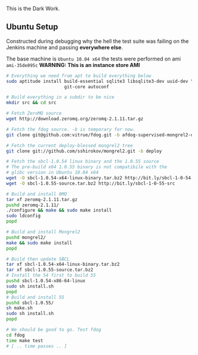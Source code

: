 This is the Dark Work.

## Ubuntu Setup
Constructed during debugging why the hell the test suite
was failing on the Jenkins machine and passing **everywhere else**.

The base machine is `Ubuntu 10.04 x64` the tests were performed on
ami `ami-35de095c` **WARNING: This is an instance store AMI**

```bash
# Everything we need from apt to build everything below
sudo aptitude install build-essential sqlite3 libsqlite3-dev uuid-dev \
                      git-core autoconf

# Build everything in a subdir to be nice
mkdir src && cd src

# Fetch ZeroMQ source
wget http://download.zeromq.org/zeromq-2.1.11.tar.gz

# Fetch the fdog source. -b is temporary for now.
git clone git@github.com:vitrue/fdog.git -b afdog-supervised-mongrel2-die-harder-again

# Fetch the current deploy-blessed mongrel2 tree
git clone git://github.com/sshirokov/mongrel2.git -b deploy

# Fetch the sbcl-1.0.54 linux binary and the 1.0.55 source
# The pre-build x64 1.0.55 binary is not compatibile with the
# glibc version in Ubuntu 10.04 x64
wget -O sbcl-1.0.54-x64-linux-binary.tar.bz2 http://bit.ly/sbcl-1-0-54-x64-linux-binary
wget -O sbcl-1.0.55-source.tar.bz2 http://bit.ly/sbcl-1-0-55-src

# Build and install 0MQ
tar xf zeromq-2.1.11.tar.gz
pushd zeromq-2.1.11/
./configure && make && sudo make install
sudo ldconfig
popd

# Build and install Mongrel2
pushd mongrel2/
make && sudo make install
popd

# Build then update SBCL
tar xf sbcl-1.0.54-x64-linux-binary.tar.bz2
tar xf sbcl-1.0.55-source.tar.bz2
# Install the 54 first to build 55
pushd sbcl-1.0.54-x86-64-linux
sudo sh install.sh
popd
# Build and install 55
pushd sbcl-1.0.55/
sh make.sh
sudo sh install.sh
popd

# We should be good to go. Test fdog
cd fdog
time make test
# [ .. time passes .. ]
```